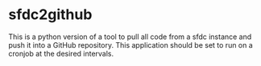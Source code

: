 # sfdc2github
This is a python version of a tool to pull all code from a sfdc instance and push it into a GitHub repository. This application should be set to run on a cronjob at the desired intervals.
